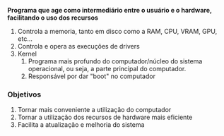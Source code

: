 **Programa que age como intermediário entre o usuário e o hardware, facilitando o uso dos recursos**
1. Controla a memoria, tanto em disco como a RAM, CPU, VRAM, GPU, etc...
2. Controla e opera as execuções de drivers
3. Kernel
	1. Programa mais profundo do computador/núcleo do sistema operacional, ou seja, a parte principal do computador.
	2. Responsável por dar "boot" no computador

### Objetivos
1. Tornar mais conveniente a utilização do computador
2. Tornar a utilização dos recursos de hardware mais eficiente
3. Facilita a atualização e melhoria do sistema